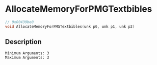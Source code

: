 # AllocateMemoryForPMGTextbibles
```c
// 0x00439be0
void AllocateMemoryForPMGTextbibles(unk p0, unk p1, unk p2)
```
## Description
```
Minimum Arguments: 3
Maximum Arguments: 3
```
